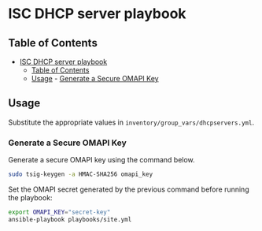 # ISC DHCP server playbook

## Table of Contents

<!--toc:start-->

- [ISC DHCP server playbook](#isc-dhcp-server-playbook)
  - [Table of Contents](#table-of-contents)
  - [Usage](#usage) - [Generate a Secure OMAPI Key](#generate-a-secure-omapi-key)
  <!--toc:end-->

## Usage

Substitute the appropriate values in `inventory/group_vars/dhcpservers.yml`.

### Generate a Secure OMAPI Key

Generate a secure OMAPI key using the command below.

```bash
sudo tsig-keygen -a HMAC-SHA256 omapi_key
```

Set the OMAPI secret generated by the previous command before running the playbook:

```bash
export OMAPI_KEY="secret-key"
ansible-playbook playbooks/site.yml
```
